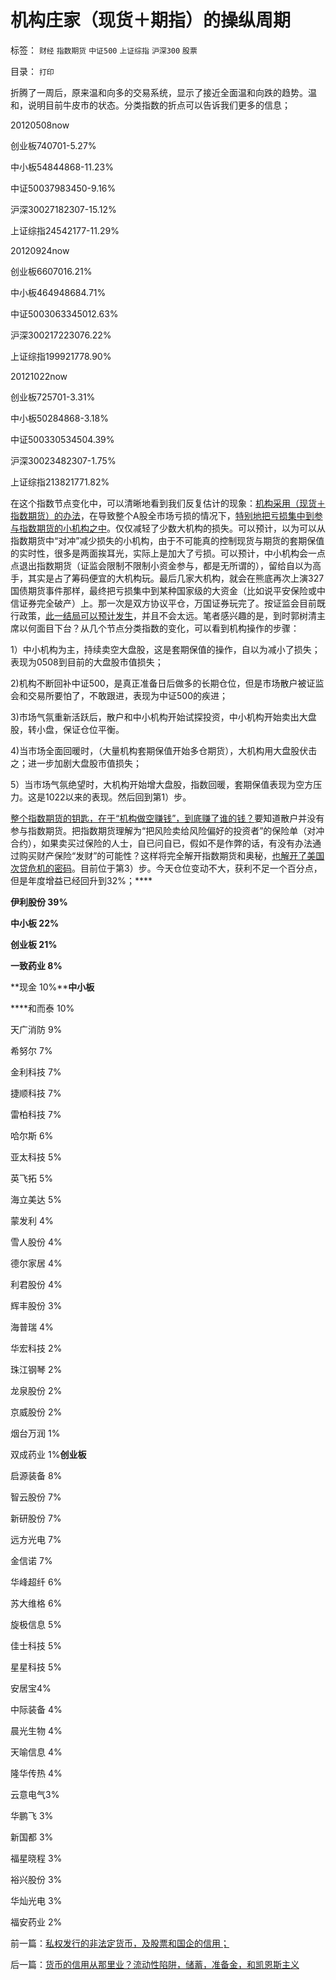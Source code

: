 # 机构庄家（现货＋期指）的操纵周期

标签： `财经` `指数期货` `中证500` `上证综指` `沪深300` `股票` 

目录： `打印`

折腾了一周后，原来温和向多的交易系统，显示了接近全面温和向跌的趋势。温和，说明目前牛皮市的状态。分类指数的折点可以告诉我们更多的信息；



20120508now

创业板740701-5.27%

中小板54844868-11.23%

中证50037983450-9.16%

沪深30027182307-15.12%

上证综指24542177-11.29%



20120924now

创业板6607016.21%

中小板464948684.71%

中证5003063345012.63%

沪深300217223076.22%

上证综指199921778.90%

20121022now

创业板725701-3.31%

中小板50284868-3.18%

中证500330534504.39%

沪深30023482307-1.75%

上证综指213821771.82%

在这个指数节点变化中，可以清晰地看到我们反复估计的现象：[机构采用（现货＋指数期货）的办法](../../../2012/10/15/基金在“现货＋期货”中的倾轧，证监会对大熊市负主要责任.md)，在导致整个A股全市场亏损的情况下，[特别地把亏损集中到参与指数期货的小机构之中](../../../2012/8/28/损人不利已的愚暴贱民.md)。仅仅减轻了少数大机构的损失。可以预计，以为可以从指数期货中“对冲”减少损失的小机构，由于不可能真的控制现货与期货的套期保值的实时性，很多是两面挨耳光，实际上是加大了亏损。可以预计，中小机构会一点点退出指数期货（证监会限制不限制小资金参与，都是无所谓的），留给自以为高手，其实是占了筹码便宜的大机构玩。最后几家大机构，就会在熊底再次上演327国债期货事件那样，最终把亏损集中到某种国家级的大资金（比如说平安保险或中信证券完全破产）上。那一次是双方协议平仓，万国证券玩完了。按证监会目前既行政策，[此一结局可以预计发生](../../../2012/3/29/期货指数是机构化操纵出大熊市的祸根；.md)，并且不会太远。笔者感兴趣的是，到时郭树清主席以何面目下台？从几个节点分类指数的变化，可以看到机构操作的步骤：

1）中小机构为主，持续卖空大盘股，这是套期保值的操作，自以为减小了损失；表现为0508到目前的大盘股市值损失；

2)机构不断回补中证500，是真正准备日后做多的长期仓位，但是市场散户被证监会和交易所要怕了，不敢跟进，表现为中证500的疾进；

3)市场气氛重新活跃后，散户和中小机构开始试探投资，中小机构开始卖出大盘股，转小盘，保证仓位平衡。

4)当市场全面回暖时，（大量机构套期保值开始多仓期货），大机构用大盘股伏击之；进一步加剧大盘股市值损失；

5）当市场气氛绝望时，大机构开始增大盘股，指数回暖，套期保值表现为空方压力。这是1022以来的表现。然后回到第1）步。

[整个指数期货的钥匙，在于“机构做空赚钱”，到底赚了谁的钱？](../../../2010/5/26/指数期货的交换同样创造价值.md)要知道散户并没有参与指数期货。把指数期货理解为“把风险卖给风险偏好的投资者”的保险单（对冲合约），如果卖买过保险的人士，自已问自已，假如不是作弊的话，有没有办法通过购买财产保险“发财”的可能性？这样将完全解开指数期货和奥秘，[也解开了美国次贷危机的密码](../../../2011/6/23/为什么次贷危机有高杠杆？麦道夫和垃圾债券是高利贷吗？.md)。目前位于第3）步。今天仓位变动不大，获利不足一个百分点，但是年度增益已经回升到32%；****

**伊利股份 39%**

**中小板 22%**

**创业板 21%**

**一致药业 8%**

**现金 10%****中小板**

****和而泰 10%

天广消防 9%

希努尔 7%

金利科技 7%

捷顺科技 7%

雷柏科技 7%

哈尔斯 6%

亚太科技 5%

英飞拓 5%

海立美达 5%

蒙发利 4%

雪人股份 4%

德尔家居 4%

利君股份 4%

辉丰股份 3%

海普瑞 4%

华宏科技 2%

珠江钢琴 2%

龙泉股份 2%

京威股份 2%

烟台万润 1%

双成药业 1%**创业板**

启源装备 8%

智云股份 7%

新研股份 7%

远方光电 7%

金信诺 7%

华峰超纤 6%

苏大维格 6%

旋极信息 5%

佳士科技 5%

星星科技 5%

安居宝4%

中际装备 4%

晨光生物 4%

天喻信息 4%

隆华传热 4%

云意电气3%

华鹏飞 3%

新国都 3%

福星晓程 3%

裕兴股份 3%

华灿光电 3%

福安药业 2%

前一篇：[私权发行的非法定货币，及股票和国企的信用；](../../../2012/11/2/私权发行的非法定货币，及股票和国企的信用；.md)

后一篇：[货币的信用从那里业？流动性陷阱，储蓄，准备金，和凯恩斯主义](../../../2012/11/4/货币的信用从那里业？流动性陷阱，储蓄，准备金，和凯恩斯主义.md)